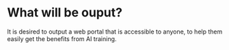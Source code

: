 # What will be ouput?

It is desired to output a web portal that is accessible to anyone, to help them easily get the benefits from AI training.
